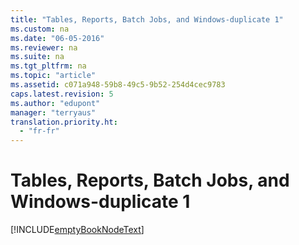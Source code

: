 ```yaml
---
title: "Tables, Reports, Batch Jobs, and Windows-duplicate 1"
ms.custom: na
ms.date: "06-05-2016"
ms.reviewer: na
ms.suite: na
ms.tgt_pltfrm: na
ms.topic: "article"
ms.assetid: c071a948-59b8-49c5-9b52-254d4cec9783
caps.latest.revision: 5
ms.author: "edupont"
manager: "terryaus"
translation.priority.ht: 
  - "fr-fr"
---
```

# Tables, Reports, Batch Jobs, and Windows-duplicate 1
[!INCLUDE[emptyBookNodeText](../../Finance/includes/emptybooknodetext_md.md)]